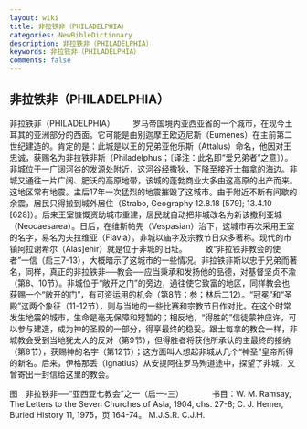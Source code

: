 ```yaml
---
layout: wiki
title: 非拉铁非（PHILADELPHIA）
categories: NewBibleDictionary
description: 非拉铁非（PHILADELPHIA）
keywords: 非拉铁非（PHILADELPHIA）
comments: false
---
```


## 非拉铁非（PHILADELPHIA）



非拉铁非（PHILADELPHIA）
　　罗马帝国境内亚西亚省的一个城市，在现今土耳其的亚洲部分的西面。它可能是由别迦摩王欧迈尼斯（Eumenes）在主前第二世纪建造的。肯定的是：此城是以王的兄弟亚他乐斯（Attalus）命名，他因对王忠诚，获赐名为非拉铁非斯（Philadelphus；〔译注：此名即“爱兄弟者”之意〕）。非城位于一广阔河谷的发源处附近，这河谷经撒狄，下降至接近士每拿的海边。非城又通往一片广阔、肥沃的高原地带，该城的蓬勃商业大多由这高原的出产而来。这地区常有地震。主后17年一次猛烈的地震摧毁了这城市。由于附近不断有间歇的余震，居民只得搬到城外居住（Strabo, Geography 12.8.18 [579]; 13.4.10 [628]）。后来王室慷慨资助城市重建，居民就自动把非城改名为新该撒利亚城（Neocaesarea）。日后，在维斯帕先（Vespasian）治下，这城市再次采用王室的名字，易名为夫拉维亚（Flavia）。非城以庙字及宗教节日众多著称。现代的巿镇阿拉谢希尔（Alas]ehir）就是位于非城的旧址。
　　致“非拉铁非教会的使者”一信（启三7-13），大概暗示了这城市的一些情况。非拉铁非斯以忠于兄弟而著名，同样，真正的非拉铁非──教会──应当秉承和发扬他的品德，对基督坚贞不渝（第8、10节）。非城位于“敞开之门”的旁边，通往使它致富的地区，同样教会也获赐一个“敞开的门”，有可资运用的机会（第8节；参；林后二12）。“冠冕”和“圣殿”这两个象征（11-12节），则与当地的一些比赛和宗教节日作对比。在这个时常发生地震的城市，生命是毫无保障和短暂的；相反地，“得胜的”信徒蒙神应许，可以参与建造，成为神的圣殿的一部分，得享最终的稳妥。跟士每拿的教会一样，非城教会受到当地犹太人的反对（第9节），但得胜者将获他所承认的主最终的接纳（第8节），获赐神的名字（第12节）；这方面叫人想起非城从几个“神圣”皇帝所得的新名。后来，伊格那丢（Ignatius）从安提阿往罗马殉道途中，探望了非城，又曾寄出一封信给这里的教会。
　




图　非拉铁非──“亚西亚七教会”之一（启一-三）
　
　　书目：W. M. Ramsay, The Letters to the Seven Churches of Asia,
1904, chs. 27-8; C. J. Hemer, Buried
History 11, 1975，页 164-74。
M.J.S.R.
C.J.H.



